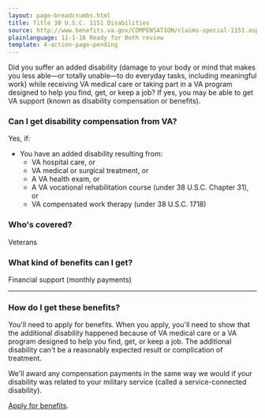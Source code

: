 ```yaml
---
layout: page-breadcrumbs.html
title: Title 38 U.S.C. 1151 Disabilities 
source: http://www.benefits.va.gov/COMPENSATION/claims-special-1151.asp
plainlanguage: 11-1-16 Ready for Beth review
template: 4-action-page-pending
---
```


Did you suffer an added disability (damage to your body or mind that makes you less able—or totally unable—to do everyday tasks, including meaningful work) while receiving VA medical care or taking part in a VA program designed to help you find, get, or keep a job? If yes, you may be able to get VA support (known as disability compensation or benefits).


<div class="call-out" markdown="1">

### Can I get disability compensation from VA?
Yes, if:

- You have an added disability resulting from:
  - VA hospital care, or
  - VA medical or surgical treatment, or
  - A VA health exam, or
  - A VA vocational rehabilitation course (under 38 U.S.C. Chapter 31), or
  - VA compensated work therapy (under 38 U.S.C. 1718)
  
  
### Who's covered?
Veterans
</div>

### What kind of benefits can I get?

Financial support (monthly payments)

-----

### How do I get these benefits?

You'll need to apply for benefits. When you apply, you'll need to show that the additional disability happened because of VA medical care or a VA program designed to help you find, get, or keep a job. The additional disability can't be a reasonably expected result or complication of treatment.

We'll award any compensation payments in the same way we would if your disability was related to your military service (called a service-connected disability).

[Apply for benefits](https://www.vets.gov/disability-benefits/apply-for-benefits/).


